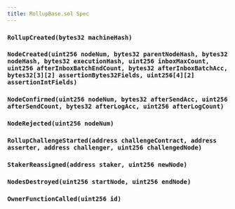 ```yaml
---
title: RollupBase.sol Spec
---
```


### `RollupCreated(bytes32 machineHash)`

### `NodeCreated(uint256 nodeNum, bytes32 parentNodeHash, bytes32 nodeHash, bytes32 executionHash, uint256 inboxMaxCount, uint256 afterInboxBatchEndCount, bytes32 afterInboxBatchAcc, bytes32[3][2] assertionBytes32Fields, uint256[4][2] assertionIntFields)`

### `NodeConfirmed(uint256 nodeNum, bytes32 afterSendAcc, uint256 afterSendCount, bytes32 afterLogAcc, uint256 afterLogCount)`

### `NodeRejected(uint256 nodeNum)`

### `RollupChallengeStarted(address challengeContract, address asserter, address challenger, uint256 challengedNode)`

### `StakerReassigned(address staker, uint256 newNode)`

### `NodesDestroyed(uint256 startNode, uint256 endNode)`

### `OwnerFunctionCalled(uint256 id)`
